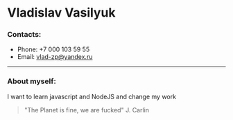 # Vladislav Vasilyuk

### Contacts:

- Phone: +7 000 103 59 55
- Email: vlad-zp@yandex.ru

---

### About myself:

I want to learn javascript and NodeJS and change my work

> "The Planet is fine, we are fucked" J. Carlin
